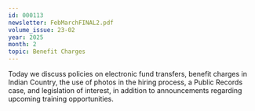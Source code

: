 ```yaml
---
id: 000113
newsletter: FebMarchFINAL2.pdf
volume_issue: 23-02
year: 2025
month: 2
topic: Benefit Charges
---
```


Today we discuss policies on electronic fund transfers, benefit charges in Indian Country, the use of photos in the hiring process, a Public Records case, and legislation of interest, in addition to announcements regarding upcoming training opportunities.